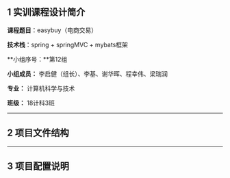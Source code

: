 ## 1 实训课程设计简介

**课程题目**：easybuy（电商交易）

**技术栈**：spring + springMVC + mybats框架

**小组序号：**第12组

**小组成员：** 李启健（组长）、李基、谢华晖、程幸伟、梁瑞润

**专业：**   计算机科学与技术     

**班级：**   18计科3班  

---



## 2 项目文件结构



---



## 3 项目配置说明



